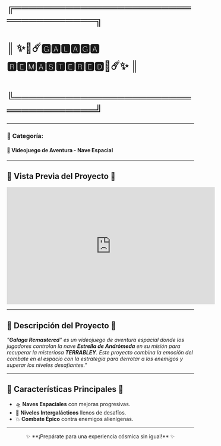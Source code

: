 # ╔════════════════════════════════════╗  
# ║ ✨🚀☄️🅶🅰🅻🅰🅶🅰 ​🆁🅴🅼🅰🆂🆃🅴🆁🅴🅳🚀☄️✨ ║  
# ╚════════════════════════════════════╝  

---

### 🌌 **Categoría**:  
#### 🚀 **Videojuego de Aventura - Nave Espacial**

---

## 🌠 **Vista Previa del Proyecto** 🌠

<p align="center">
  <iframe width="560" height="315" src="https://www.youtube.com/embed/VIDEO_ID" frameborder="0" allowfullscreen></iframe>
</p>

---

## 🌌 **Descripción del Proyecto** 🌌

_"**Galaga Remastered**" es un videojuego de aventura espacial donde los jugadores controlan la nave **Estrella de Andrómeda** en su misión para recuperar la misteriosa **TERRABLEY**. Este proyecto combina la emoción del combate en el espacio con la estrategia para derrotar a los enemigos y superar los niveles desafiantes."_

---

## 🚀 **Características Principales** 🚀

- 🛸 **Naves Espaciales** con mejoras progresivas.
- 🌠 **Niveles Intergalácticos** llenos de desafíos.
- 💥 **Combate Épico** contra enemigos alienígenas.

---

<p align="center">
  ✨ **¡Prepárate para una experiencia cósmica sin igual!** ✨
</p>
